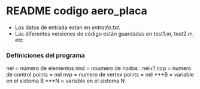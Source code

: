 # README codigo aero_placa
- Los datos de entrada estan en *entrada.txt*.
- Las diferentes versiones de código están guardadas en test1.m, test2.m, etc
### Definiciones del programa
nel = número de elementos
nnd = noumero de nodos : nel+1
ncp = numero de control points = nel
nvp = numero de vertex points = nel
***B = variable en el sistema B
***N = variable en el sistema N
